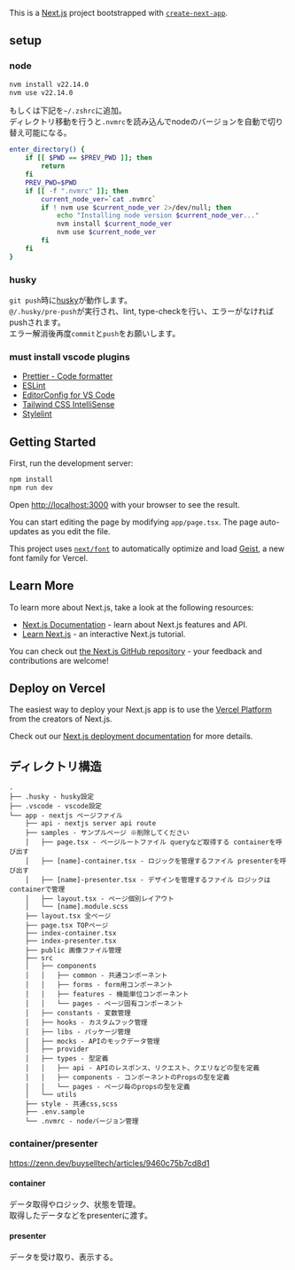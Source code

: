 This is a [Next.js](https://nextjs.org) project bootstrapped with [`create-next-app`](https://nextjs.org/docs/app/api-reference/cli/create-next-app).

## setup

### node

```sh
nvm install v22.14.0
nvm use v22.14.0
```

もしくは下記を`~/.zshrc`に追加。<br>
ディレクトリ移動を行うと`.nvmrc`を読み込んでnodeのバージョンを自動で切り替え可能になる。

```sh
enter_directory() {
	if [[ $PWD == $PREV_PWD ]]; then
		return
	fi
	PREV_PWD=$PWD
	if [[ -f ".nvmrc" ]]; then
		current_node_ver=`cat .nvmrc`
		if ! nvm use $current_node_ver 2>/dev/null; then
			echo "Installing node version $current_node_ver..."
			nvm install $current_node_ver
			nvm use $current_node_ver
		fi
	fi
}
```

### husky

`git push`時に[husky](https://typicode.github.io/husky/)が動作します。<br>
`@/.husky/pre-push`が実行され、lint, type-checkを行い、エラーがなければpushされます。<br>
エラー解消後再度`commit`と`push`をお願いします。

### must install vscode plugins

- [Prettier - Code formatter](https://marketplace.cursorapi.com/items?itemName=esbenp.prettier-vscode)
- [ESLint](https://marketplace.cursorapi.com/items?itemName=dbaeumer.vscode-eslint)
- [EditorConfig for VS Code](https://marketplace.cursorapi.com/items?itemName=EditorConfig.EditorConfig)
- [Tailwind CSS IntelliSense](https://marketplace.cursorapi.com/items?itemName=bradlc.vscode-tailwindcss)
- [Stylelint](https://marketplace.cursorapi.com/items?itemName=stylelint.vscode-stylelint)

## Getting Started

First, run the development server:

```bash
npm install
npm run dev
```

Open [http://localhost:3000](http://localhost:3000) with your browser to see the result.

You can start editing the page by modifying `app/page.tsx`. The page auto-updates as you edit the file.

This project uses [`next/font`](https://nextjs.org/docs/app/building-your-application/optimizing/fonts) to automatically optimize and load [Geist](https://vercel.com/font), a new font family for Vercel.

## Learn More

To learn more about Next.js, take a look at the following resources:

- [Next.js Documentation](https://nextjs.org/docs) - learn about Next.js features and API.
- [Learn Next.js](https://nextjs.org/learn) - an interactive Next.js tutorial.

You can check out [the Next.js GitHub repository](https://github.com/vercel/next.js) - your feedback and contributions are welcome!

## Deploy on Vercel

The easiest way to deploy your Next.js app is to use the [Vercel Platform](https://vercel.com/new?utm_medium=default-template&filter=next.js&utm_source=create-next-app&utm_campaign=create-next-app-readme) from the creators of Next.js.

Check out our [Next.js deployment documentation](https://nextjs.org/docs/app/building-your-application/deploying) for more details.

## ディレクトリ構造
````
.
├── .husky - husky設定
├── .vscode - vscode設定
└── app - nextjs ページファイル
    ├── api - nextjs server api route
    ├── samples - サンプルページ ※削除してください
    │   ├── page.tsx - ページルートファイル queryなど取得する containerを呼び出す
    │   ├── [name]-container.tsx - ロジックを管理するファイル presenterを呼び出す
    │   ├── [name]-presenter.tsx - デザインを管理するファイル ロジックはcontainerで管理
    │   ├── layout.tsx - ページ個別レイアウト
    │   └── [name].module.scss
    ├── layout.tsx 全ページ
    ├── page.tsx TOPページ
    ├── index-container.tsx
    ├── index-presenter.tsx
    ├── public 画像ファイル管理
    ├── src
    │   ├── components
    │   │   ├── common - 共通コンポーネント
    │   │   ├── forms - form用コンポーネント
    │   │   ├── features - 機能単位コンポーネント
    │   │   └── pages - ページ固有コンポーネント
    │   ├── constants - 変数管理
    │   ├── hooks - カスタムフック管理
    │   ├── libs - パッケージ管理
    │   ├── mocks - APIのモックデータ管理
    │   ├── provider
    │   ├── types - 型定義
    │   │   ├── api - APIのレスポンス、リクエスト、クエリなどの型を定義
    │   │   ├── components - コンポーネントのPropsの型を定義
    │   │   └── pages - ページ毎のpropsの型を定義
    │   └── utils
    ├── style - 共通css,scss
    ├── .env.sample
    └── .nvmrc - nodeバージョン管理
````

### container/presenter
https://zenn.dev/buyselltech/articles/9460c75b7cd8d1

#### container
データ取得やロジック、状態を管理。<br>
取得したデータなどをpresenterに渡す。<br>
#### presenter
データを受け取り、表示する。
